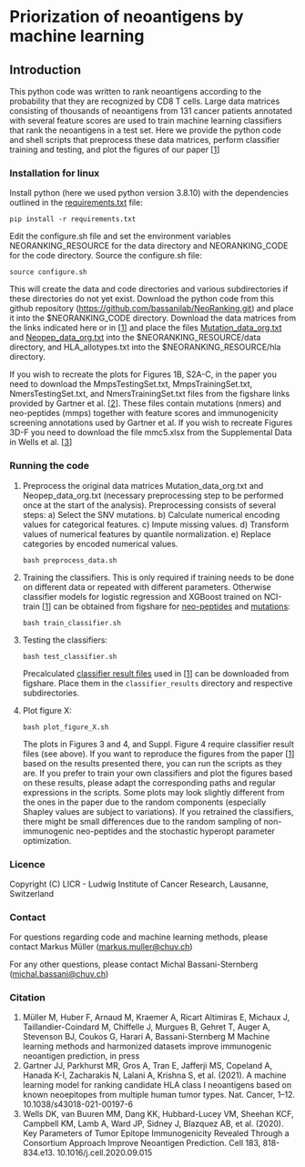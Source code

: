 # Priorization of neoantigens by machine learning

## Introduction
This python code was written to rank neoantigens according to the probability that they are recognized by CD8 T cells. Large data matrices consisting of thousands of neoantigens from 131 cancer patients annotated with several feature scores are used to train machine learning classifiers that rank the neoantigens in a test set. Here we provide the python code and shell scripts that preprocess these data matrices, perform classifier training and testing, and plot the figures of our paper [[1](#Citation)]

### Installation for linux

Install python (here we used python version 3.8.10) with the dependencies outlined in the [requirements.txt](https://github.com/bassanilab/NeoRanking/blob/master/requirements.txt) file:
```
pip install -r requirements.txt
```
Edit the configure.sh file and set the environment variables NEORANKING_RESOURCE for the data directory and NEORANKING_CODE for the code directory. Source the configure.sh file:
```
source configure.sh
```
This will create the data and code directories and various subdirectories if these directories do not yet exist. Download the python code from this github repository (https://github.com/bassanilab/NeoRanking.git) and place it into the $NEORANKING_CODE directory. Download the data matrices from the links indicated here or in [[1](#Citation)] and place the files [Mutation_data_org.txt](https://figshare.com/s/3c27fa3b705a74bdfa10) and [Neopep_data_org.txt](https://figshare.com/s/a000b0990465ab3e9d33) into the $NEORANKING_RESOURCE/data directory, and HLA_allotypes.txt into the $NEORANKING_RESOURCE/hla directory.

If you wish to recreate the plots for Figures 1B, S2A-C, in the paper you need to download the MmpsTestingSet.txt, MmpsTrainingSet.txt, NmersTestingSet.txt, and NmersTrainingSet.txt files from the figshare links provided by Gartner et al. [[2](#Citation)]. These files contain mutations (nmers) and neo-peptides (mmps) together with feature scores and immunogenicity screening annotations used by Gartner et al. If you wish to recreate Figures 3D-F you need to download the file mmc5.xlsx from the Supplemental Data in Wells et al. [[3](#Citation)]

### Running the code

1) Preprocess the original data matrices Mutation_data_org.txt and Neopep_data_org.txt (necessary preprocessing step to be performed once at the start of the analysis). Preprocessing consists of several steps: a) Select the SNV mutations. b) Calculate numerical encoding values for categorical features. c) Impute missing values. d) Transform values of numerical features by quantile normalization. e) Replace categories by encoded numerical values.
    ```
    bash preprocess_data.sh
    ```
2) Training the classifiers. This is only required if training needs to be done on different data or repeated with different parameters. Otherwise classifier models for logistic regression and XGBoost trained on NCI-train [[1](#Citation)] can be obtained from figshare for [neo-peptides](https://figshare.com/s/a000b0990465ab3e9d33) and [mutations](https://figshare.com/s/3c27fa3b705a74bdfa10):
    ```
    bash train_classifier.sh
    ```

3) Testing the classifiers: 
    ```
    bash test_classifier.sh
    ```
    Precalculated [classifier result files](https://figshare.com/s/9fc6c11691273efe995e) used in [[1](#Citation)] can be downloaded from figshare. Place them in the ```classifier_results``` directory and respective subdirectories.

4) Plot figure X: 
    ```
    bash plot_figure_X.sh
    ```
    The plots in Figures 3 and 4, and Suppl. Figure 4 require classifier result files (see above). If you want to reproduce the figures from the paper [[1](#Citation)] based on the results presented there, you can run the scripts as they are. If you prefer to train your own classifiers and plot the figures based on these results, please adapt the corresponding paths and regular expressions in the scripts. Some plots may look slightly different from the ones in the paper due to the random components (especially Shapley values are subject to variations). If you retrained the classifiers, there might be small differences due to the random sampling of non-immunogenic neo-peptides and the stochastic hyperopt parameter optimization.

### Licence
Copyright (C) LICR - Ludwig Institute of Cancer Research, Lausanne, Switzerland

### Contact

For questions regarding code and machine learning methods, please contact Markus Müller (markus.muller@chuv.ch)

For any other questions, please contact Michal Bassani-Sternberg (michal.bassani@chuv.ch)

### Citation

1. Müller M, Huber F, Arnaud M, Kraemer A, Ricart Altimiras E, Michaux J, Taillandier-Coindard M, Chiffelle J, Murgues B, Gehret T, Auger A, Stevenson BJ, Coukos G, Harari A, Bassani-Sternberg M
Machine learning methods and harmonized datasets improve immunogenic neoantigen prediction, in press
2. Gartner JJ, Parkhurst MR, Gros A, Tran E, Jafferji MS, Copeland A, Hanada K-I, Zacharakis N, Lalani A, Krishna S, et al. (2021). A machine learning model for ranking candidate HLA class I neoantigens based on known neoepitopes from multiple human tumor types. Nat. Cancer, 1–12. 10.1038/s43018-021-00197-6
3. Wells DK, van Buuren MM, Dang KK, Hubbard-Lucey VM, Sheehan KCF, Campbell KM, Lamb A, Ward JP, Sidney J, Blazquez AB, et al. (2020). Key Parameters of Tumor Epitope Immunogenicity Revealed Through a Consortium Approach Improve Neoantigen Prediction. Cell 183, 818-834.e13. 10.1016/j.cell.2020.09.015



